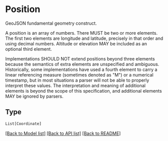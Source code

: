 # Position

GeoJSON fundamental geometry construct.

A position is an array of numbers. There MUST be two or more elements.
The first two elements are longitude and latitude, precisely in that order and using decimal numbers.
Altitude or elevation MAY be included as an optional third element.

Implementations SHOULD NOT extend positions beyond three elements
because the semantics of extra elements are unspecified and ambiguous.
Historically, some implementations have used a fourth element to carry
a linear referencing measure (sometimes denoted as "M") or a numerical
timestamp, but in most situations a parser will not be able to properly
interpret these values. The interpretation and meaning of additional
elements is beyond the scope of this specification, and additional
elements MAY be ignored by parsers.


## Type
```python
List[Coordinate]
```


[[Back to Model list]](../../../../README.md#models-v1-link) [[Back to API list]](../../../../README.md#apis-v1-link) [[Back to README]](../../../../README.md)

